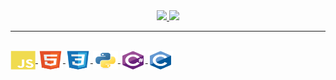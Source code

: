 <div align="center">
  <a href="https://github.com/FVitorr">
  <img height="250em" src="https://github-readme-stats.vercel.app/api?username=FVitorr&show_icons=true&theme=dracula&include_all_commits=true&count_private=true"/>
  <img height="2500em" src="https://github-readme-stats.vercel.app/api/top-langs/?username=FVitorr&layout=compact&langs_count=15&theme=dark"/>
</div>
<hr>
<div style="display: inline_block" aling="center"><br>
  <img align="center" alt="FVitorr-Js" height="30" width="40" src="https://raw.githubusercontent.com/devicons/devicon/master/icons/javascript/javascript-plain.svg">
  <img align="center" alt="FVitorr-HTML" height="30" width="40" src="https://raw.githubusercontent.com/devicons/devicon/master/icons/html5/html5-original.svg">
  <img align="center" alt="FVitorr-CSS" height="30" width="40" src="https://raw.githubusercontent.com/devicons/devicon/master/icons/css3/css3-original.svg">
  <img align="center" alt="FVitorr-Python" height="30" width="40" src="https://raw.githubusercontent.com/devicons/devicon/master/icons/python/python-original.svg">
  <img align="center" alt="FVitorr-Csharp" height="30" width="40" src="https://raw.githubusercontent.com/devicons/devicon/master/icons/csharp/csharp-original.svg">
  <img align="center" alt="FVitorr-Csharp" height="30" width="40" src="https://raw.githubusercontent.com/devicons/devicon/master/icons/c/c-original.svg">
</div>
    

